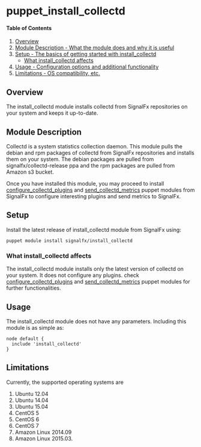 # puppet_install_collectd

#### Table of Contents

1. [Overview](#overview)
2. [Module Description - What the module does and why it is useful](#module-description)
3. [Setup - The basics of getting started with install_collectd](#setup)
    * [What install_collectd affects](#what-install_collectd-affects)
4. [Usage - Configuration options and additional functionality](#usage)
5. [Limitations - OS compatibility, etc.](#limitations)

## Overview

The install_collectd module installs collectd from SignalFx repositories on your system and keeps it up-to-date.

## Module Description

Collectd is a system statistics collection daemon. This module pulls the debian and rpm packages of collectd from SignalFx repositories and installs them on your system. The debian packages are pulled from signalfx/collectd-release ppa and the rpm packages are pulled from Amazon s3 bucket.

Once you have installed this module, you may proceed to install [configure_collectd_plugins](https://github.com/signalfx/puppet_configure_collectd_plugins) and [send_collectd_metrics](https://github.com/signalfx/puppet_send_collectd_metrics) puppet modules from SignalFx to configure interesting plugins and send metrics to SignalFx.

## Setup
Install the latest release of install_collectd module from SignalFx using:
```shell
puppet module install signalfx/install_collectd
```

### What install_collectd affects

The install_collectd module installs only the latest version of collectd on your system. It does not configure any plugins. check [configure_collectd_plugins](https://github.com/signalfx/puppet_configure_collectd_plugins) and [send_collectd_metrics](https://github.com/signalfx/puppet_send_collectd_metrics) puppet modules for further functionalities. 


## Usage

The install_collectd module does not have any parameters. Including this module is as simple as:
```shell
node default {
  include 'install_collectd'
}
```

## Limitations

Currently, the supported operating systems are 
  1. Ubuntu 12.04
  2. Ubuntu 14.04
  3. Ubuntu 15.04
  4. CentOS 5
  5. CentOS 6
  6. CentOS 7
  7. Amazon Linux 2014.09
  8. Amazon Linux 2015.03.

